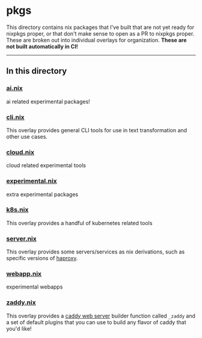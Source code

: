 # pkgs

This directory contains nix packages that I've built that are not yet ready for nixpkgs proper, or that don't make sense to open as a PR to nixpkgs proper. These are broken out into individual overlays for organization. **These are not built automatically in CI!**

---

## In this directory

### [ai.nix](./ai.nix)

ai related experimental packages!

### [cli.nix](./cli.nix)

This overlay provides general CLI tools for use in text transformation and other use cases.

### [cloud.nix](./cloud.nix)

cloud related experimental tools

### [experimental.nix](./experimental.nix)

extra experimental packages

### [k8s.nix](./k8s.nix)

This overlay provides a handful of kubernetes related tools

### [server.nix](./server.nix)

This overlay provides some servers/services as nix derivations, such as specific versions of [haproxy](http://www.haproxy.org/).

### [webapp.nix](./webapp.nix)

experimental webapps

### [zaddy.nix](./zaddy.nix)

This overlay provides a [caddy web server](https://caddyserver.com/v2) builder function called `_zaddy` and a set of default plugins that you can use to build any flavor of caddy that you'd like!
